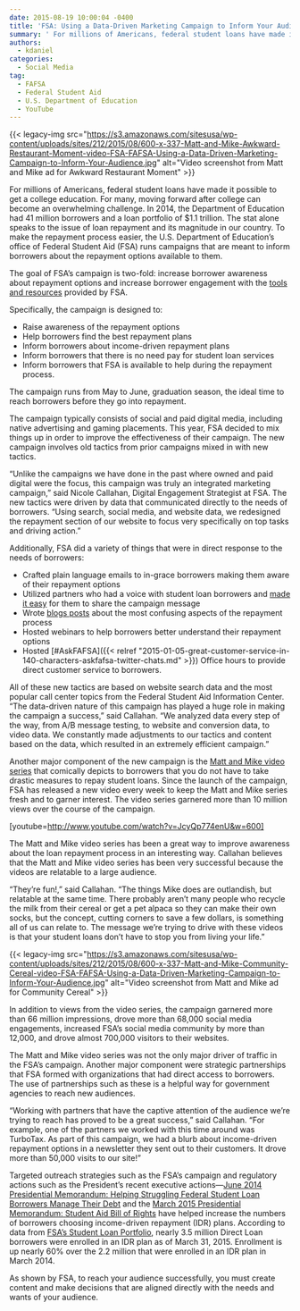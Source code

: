 ```yaml
---
date: 2015-08-19 10:00:04 -0400
title: 'FSA: Using a Data-Driven Marketing Campaign to Inform Your Audience'
summary: ' For millions of Americans, federal student loans have made it possible to get a college education. For many, moving forward after college can become an overwhelming challenge. In 2014, the Department of Education had 41 million borrowers and a loan'
authors:
  - kdaniel
categories:
  - Social Media
tag:
  - FAFSA
  - Federal Student Aid
  - U.S. Department of Education
  - YouTube
---
```


{{< legacy-img src="https://s3.amazonaws.com/sitesusa/wp-content/uploads/sites/212/2015/08/600-x-337-Matt-and-Mike-Awkward-Restaurant-Moment-video-FSA-FAFSA-Using-a-Data-Driven-Marketing-Campaign-to-Inform-Your-Audience.jpg" alt="Video screenshot from Matt and Mike ad for Awkward Restaurant Moment" >}}

For millions of Americans, federal student loans have made it possible to get a college education. For many, moving forward after college can become an overwhelming challenge. In 2014, the Department of Education had 41 million borrowers and a loan portfolio of $1.1 trillion. The stat alone speaks to the issue of loan repayment and its magnitude in our country. To make the repayment process easier, the U.S. Department of Education’s office of Federal Student Aid (FSA) runs campaigns that are meant to inform borrowers about the repayment options available to them.

The goal of FSA’s campaign is two-fold: increase borrower awareness about repayment options and increase borrower engagement with the [tools and resources](https://studentaid.ed.gov/sa/repay-loans) provided by FSA.

Specifically, the campaign is designed to:

  * Raise awareness of the repayment options
  * Help borrowers find the best repayment plans
  * Inform borrowers about income-driven repayment plans
  * Inform borrowers that there is no need pay for student loan services
  * Inform borrowers that FSA is available to help during the repayment process.

The campaign runs from May to June, graduation season, the ideal time to reach borrowers before they go into repayment.

The campaign typically consists of social and paid digital media, including native advertising and gaming placements. This year, FSA decided to mix things up in order to improve the effectiveness of their campaign. The new campaign involves old tactics from prior campaigns mixed in with new tactics.

“Unlike the campaigns we have done in the past where owned and paid digital were the focus, this campaign was truly an integrated marketing campaign,&#8221; said Nicole Callahan, Digital Engagement Strategist at FSA. The new tactics were driven by data that communicated directly to the needs of borrowers. “Using search, social media, and website data, we redesigned the repayment section of our website to focus very specifically on top tasks and driving action.”

Additionally, FSA did a variety of things that were in direct response to the needs of borrowers:

  * Crafted plain language emails to in-grace borrowers making them aware of their repayment options
  * Utilized partners who had a voice with student loan borrowers and [made it easy](http://financialaidtoolkit.ed.gov/tk/outreach/target/borrowers/repayment-resources.jsp) for them to share the campaign message
  * Wrote [blogs posts](http://www.ed.gov/blog/topic/federal-student-aid/) about the most confusing aspects of the repayment process
  * Hosted webinars to help borrowers better understand their repayment options
  * Hosted [#AskFAFSA]({{< relref "2015-01-05-great-customer-service-in-140-characters-askfafsa-twitter-chats.md" >}}) Office hours to provide direct customer service to borrowers.

All of these new tactics are based on website search data and the most popular call center topics from the Federal Student Aid Information Center. “The data-driven nature of this campaign has played a huge role in making the campaign a success,” said Callahan. “We analyzed data every step of the way, from A/B message testing, to website and conversion data, to video data. We constantly made adjustments to our tactics and content based on the data, which resulted in an extremely efficient campaign.”

Another major component of the new campaign is the [Matt and Mike video series](https://www.youtube.com/user/FederalStudentAid) that comically depicts to borrowers that you do not have to take drastic measures to repay student loans. Since the launch of the campaign, FSA has released a new video every week to keep the Matt and Mike series fresh and to garner interest. The video series garnered more than 10 million views over the course of the campaign.

[youtube=http://www.youtube.com/watch?v=JcyQp774enU&w=600]
  
The Matt and Mike video series has been a great way to improve awareness about the loan repayment process in an interesting way. Callahan believes that the Matt and Mike video series has been very successful because the videos are relatable to a large audience.

“They’re fun!,” said Callahan. “The things Mike does are outlandish, but relatable at the same time. There probably aren’t many people who recycle the milk from their cereal or get a pet alpaca so they can make their own socks, but the concept, cutting corners to save a few dollars, is something all of us can relate to. The message we’re trying to drive with these videos is that your student loans don’t have to stop you from living your life.”

{{< legacy-img src="https://s3.amazonaws.com/sitesusa/wp-content/uploads/sites/212/2015/08/600-x-337-Matt-and-Mike-Community-Cereal-video-FSA-FAFSA-Using-a-Data-Driven-Marketing-Campaign-to-Inform-Your-Audience.jpg" alt="Video screenshot from Matt and Mike ad for Community Cereal" >}}

In addition to views from the video series, the campaign garnered more than 66 million impressions, drove more than 68,000 social media engagements, increased FSA’s social media community by more than 12,000, and drove almost 700,000 visitors to their websites.

The Matt and Mike video series was not the only major driver of traffic in the FSA’s campaign. Another major component were strategic partnerships that FSA formed with organizations that had direct access to borrowers. The use of partnerships such as these is a helpful way for government agencies to reach new audiences.

“Working with partners that have the captive attention of the audience we’re trying to reach has proved to be a great success,” said Callahan. “For example, one of the partners we worked with this time around was TurboTax. As part of this campaign, we had a blurb about income-driven repayment options in a newsletter they sent out to their customers. It drove more than 50,000 visits to our site!”

Targeted outreach strategies such as the FSA’s campaign and regulatory actions such as the President’s recent executive actions—[June 2014 Presidential Memorandum: Helping Struggling Federal Student Loan Borrowers Manage Their Debt](https://www.whitehouse.gov/the-press-office/2014/06/09/presidential-memorandum-federal-student-loan-repayments) and the [March 2015 Presidential Memorandum: Student Aid Bill of Rights](https://www.whitehouse.gov/the-press-office/2015/03/10/presidential-memorandum-student-aid-bill-rights) have helped increase the numbers of borrowers choosing income-driven repayment (IDR) plans. According to data from [FSA’s Student Loan Portfolio](https://studentaid.ed.gov/sa/about/data-center/student/portfolio), nearly 3.5 million Direct Loan borrowers were enrolled in an IDR plan as of March 31, 2015. Enrollment is up nearly 60% over the 2.2 million that were enrolled in an IDR plan in March 2014.

As shown by FSA, to reach your audience successfully, you must create content and make decisions that are aligned directly with the needs and wants of your audience.